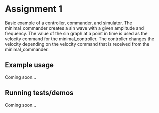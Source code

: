 # Assignment 1

Basic example of a controller, commander, and simulator. The minimal_commander creates a sin wave with a given amplitude and frequency. The value of the sin graph at a point in time is used as the velocity command for the minimal_controller. The controller changes the velocity depending on the velocity command that is received from the minimal_commander.

## Example usage
Coming soon...

## Running tests/demos
Coming soon...